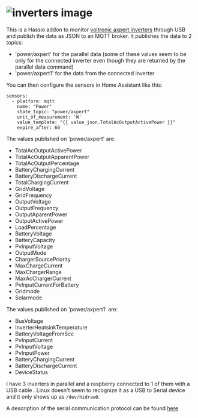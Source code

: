 ![inverters image](https://energypower.gr/wp-content/uploads/2015/12/inverter-axpert-mks-5-kva.jpg)
================

This is a Hassio addon to monitor [voltronic axpert inverters](http://www.voltronicpower.com/oCart2/index.php?route=product/product&product_id=123) through USB and publish the data as JSON to an MQTT broker. It publishes the data to 2 topics:
- 'power/axpert' for the parallel data (some of these values seem to be only for the connected inverter even though they are returned by the parallel data command)
- 'power/axpert1' for the data from the connected inverter

You can then configure the sensors in Home Assistant like this:
```
sensors:
  - platform: mqtt
    name: "Power"
    state_topic: "power/axpert"
    unit_of_measurement: 'W'
    value_template: "{{ value_json.TotalAcOutputActivePower }}"
    expire_after: 60
```

The values published on 'power/axpert' are:
- TotalAcOutputActivePower
- TotalAcOutputApparentPower
- TotalAcOutputPercentage
- BatteryChargingCurrent
- BatteryDischargeCurrent
- TotalChargingCurrent
- GridVoltage
- GridFrequency
- OutputVoltage
- OutputFrequency
- OutputAparentPower
- OutputActivePower
- LoadPercentage
- BatteryVoltage
- BatteryCapacity
- PvInputVoltage
- OutputMode
- ChargerSourcePriority
- MaxChargeCurrent
- MaxChargerRange
- MaxAcChargerCurrent
- PvInputCurrentForBattery
- Gridmode
- Solarmode

The values published on 'power/axpert1' are:
- BusVoltage
- InverterHeatsinkTemperature
- BatteryVoltageFromScc
- PvInputCurrent
- PvInputVoltage
- PvInputPower
- BatteryChargingCurrent
- BatteryDischargeCurrent
- DeviceStatus

I have 3 inverters in parallel and a raspberry connected to 1 of them with a USB cable . Linux doesn't seem to recognize it as a USB to Serial device and it only shows up as `/dev/hidraw0`.

A description of the serial communication protocol can be found [here](file:///home/freon/Downloads/HS_MS_MSX-Communication%20Protocol-NEW.pdf)

